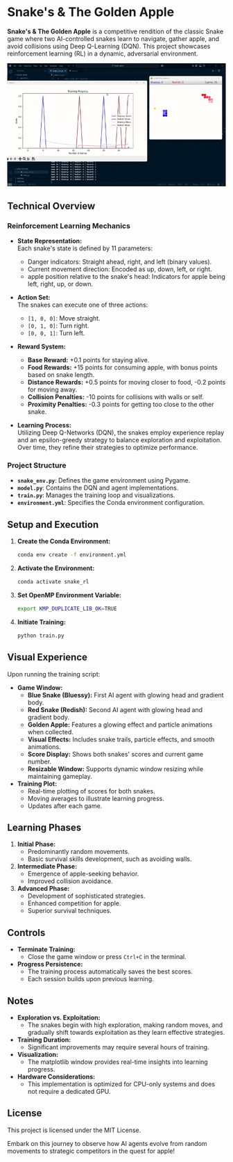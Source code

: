 
# Snake's & The Golden Apple

**Snake's & The Golden Apple** is a competitive rendition of the classic Snake game where two AI-controlled snakes learn to navigate, gather apple, and avoid collisions using Deep Q-Learning (DQN). This project showcases reinforcement learning (RL) in a dynamic, adversarial environment.

![Snake Animation](Snake_RL.gif)

## Technical Overview

### Reinforcement Learning Mechanics

- **State Representation:**  
  Each snake's state is defined by 11 parameters:
  - Danger indicators: Straight ahead, right, and left (binary values).
  - Current movement direction: Encoded as up, down, left, or right.
  - apple position relative to the snake's head: Indicators for apple being left, right, up, or down.

- **Action Set:**  
  The snakes can execute one of three actions:
  - `[1, 0, 0]`: Move straight.
  - `[0, 1, 0]`: Turn right.
  - `[0, 0, 1]`: Turn left.

- **Reward System:**  
  - **Base Reward:** +0.1 points for staying alive.
  - **Food Rewards:** +15 points for consuming apple, with bonus points based on snake length.
  - **Distance Rewards:** +0.5 points for moving closer to food, -0.2 points for moving away.
  - **Collision Penalties:** -10 points for collisions with walls or self.
  - **Proximity Penalties:** -0.3 points for getting too close to the other snake.

- **Learning Process:**  
  Utilizing Deep Q-Networks (DQN), the snakes employ experience replay and an epsilon-greedy strategy to balance exploration and exploitation. Over time, they refine their strategies to optimize performance.

### Project Structure

- **`snake_env.py`**: Defines the game environment using Pygame.
- **`model.py`**: Contains the DQN and agent implementations.
- **`train.py`**: Manages the training loop and visualizations.
- **`environment.yml`**: Specifies the Conda environment configuration.

## Setup and Execution

1. **Create the Conda Environment:**
   ```bash
   conda env create -f environment.yml
   ```

2. **Activate the Environment:**
   ```bash
   conda activate snake_rl
   ```

3. **Set OpenMP Environment Variable:**
   ```bash
   export KMP_DUPLICATE_LIB_OK=TRUE
   ```

4. **Initiate Training:**
   ```bash
   python train.py
   ```

## Visual Experience
Upon running the training script:
* **Game Window:**
   * **Blue Snake (Bluessy):** First AI agent with glowing head and gradient body.
   * **Red Snake (Redish):** Second AI agent with glowing head and gradient body.
   * **Golden Apple:** Features a glowing effect and particle animations when collected.
   * **Visual Effects:** Includes snake trails, particle effects, and smooth animations.
   * **Score Display:** Shows both snakes' scores and current game number.
   * **Resizable Window:** Supports dynamic window resizing while maintaining gameplay.
* **Training Plot:**
   * Real-time plotting of scores for both snakes.
   * Moving averages to illustrate learning progress.
   * Updates after each game.

## Learning Phases
1. **Initial Phase:**
   * Predominantly random movements.
   * Basic survival skills development, such as avoiding walls.
2. **Intermediate Phase:**
   * Emergence of apple-seeking behavior.
   * Improved collision avoidance.
3. **Advanced Phase:**
   * Development of sophisticated strategies.
   * Enhanced competition for apple.
   * Superior survival techniques.

## Controls
* **Terminate Training:**
   * Close the game window or press `Ctrl+C` in the terminal.
* **Progress Persistence:**
   * The training process automatically saves the best scores.
   * Each session builds upon previous learning.

## Notes
* **Exploration vs. Exploitation:**
   * The snakes begin with high exploration, making random moves, and gradually shift towards exploitation as they learn effective strategies.
* **Training Duration:**
   * Significant improvements may require several hours of training.
* **Visualization:**
   * The matplotlib window provides real-time insights into learning progress.
* **Hardware Considerations:**
   * This implementation is optimized for CPU-only systems and does not require a dedicated GPU.

## License
This project is licensed under the MIT License.

Embark on this journey to observe how AI agents evolve from random movements to strategic competitors in the quest for apple!